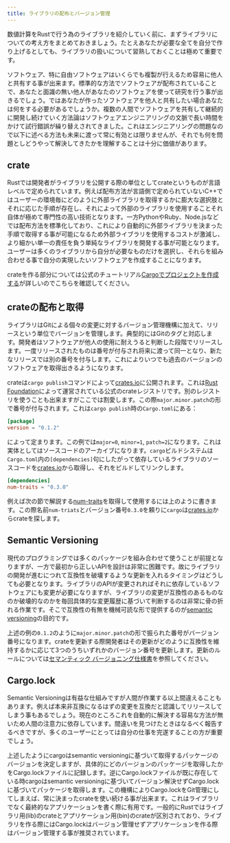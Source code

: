 ```yaml
---
title: ライブラリの配布とバージョン管理
---
```


数値計算をRustで行う為のライブラリを紹介していく前に、まずライブラリについての考え方をまとめておきましょう。たとえあなたが必要な全てを自分で作り上げるとしても、ライブラリの扱いについて習熟しておくことは極めて重要です。

ソフトウェア、特に自由ソフトウェアはいくらでも複製が行えるため容易に他人と共有する事が出来ます。標準的な方法でソフトウェアが配布されていることで、あなたと面識の無い他人があなたのソフトウェアを使って研究を行う事が出きるでしょう。ではあなたが作ったソフトウェアを他人と共有したい場合あなたは何をする必要があるでしょうか。複数の人間でソフトウェアを共有して継続的に開発し続けていく方法論はソフトウェアエンジニアリングの文脈で長い時間をかけて試行錯誤が繰り替えされてきました。これはエンジニアリングの問題なので以下に述べる方法も未来に渡って常に有効とは限りませんが、それでも何を問題としどうやって解決してきたかを理解することは十分に価値があります。

crate
------
Rustでは開発者がライブラリを公開する際の単位としてcrateというものが言語レベルで定められています。例えば配布方法が言語側で定められていないC++ではユーザーの環境毎にどのように外部ライブラリを取得するかに膨大な選択肢とそれに応じた手順が存在し、それによって外部のライブラリを使用することそれ自体が極めて専門性の高い技術となります。一方PythonやRuby、Node.jsなどでは配布方法を標準化しており、これにより自動的に外部ライブラリを決まった手順で取得する事が可能になるため外部ライブラリを使用するコストが激減し、より細かい単一の責任を負う単純なライブラリを開発する事が可能となります。ユーザーは多くのライブラリから自分が必要なものだけを選択し、それらを組み合わせる事で自分の実現したいソフトウェアを作成することになります。

crateを作る部分については公式のチュートリアル[Cargoでプロジェクトを作成する][cargo-new]が詳しいのでこちらを確認してください。

crateの配布と取得
-----------------
ライブラリはGitによる個々の変更に対するバージョン管理機構に加えて、リリースという単位でバージョンを管理します。典型的にはGitのタグと対応します。開発者はソフトウェアが他人の使用に耐えうると判断した段階でリリースします。一度リリースされたものは番号が付与され将来に渡って同一となり、新たなリリースでは別の番号を付与します。これによりいつでも過去のバージョンのソフトウェアを取得出きるようになります。

crateは`cargo publish`コマンドによって[crates.io][crates.io]に公開されます。これは[Rust Foundation](https://foundation.rust-lang.org/)によって運営されている公式のcrateレジストリです。別のレジストリを使うことも出来ますがここでは割愛します。この際`major.minor.patch`の形で番号が付与されます。これは`cargo publish`時の`Cargo.toml`にある：

```toml:Cargo.toml
[package]
version = "0.1.2"
```

によって定まります。この例では`major=0`, `minor=1`, `patch=2`になります。これは実体としてはソースコードのアーカイブになります。`cargo`ビルドシステムは`Cargo.toml`内の`[dependencies]`句にしたがって依存しているライブラリのソースコードを[crates.io][crates.io]から取得し、それをビルドしてリンクします。

```toml:Cargo.toml
[dependencies]
num-traits = "0.3.0"
```

例えば次の節で解説する[num-traits][num-traits]を取得して使用するには上のように書きます。この際名前`num-triats`とバージョン番号`0.3.0`を頼りに`cargo`は[crates.io][crates.io]からcrateを探します。

Semantic Versioning
--------------------
現代のプログラミングでは多くのパッケージを組み合わせて使うことが前提となりますが、一方で最初から正しいAPIを設計は非常に困難です。故にライブラリの開発が進むにつれて互換性を破壊するような更新を入れるタイミングはどうしても必要となります。ライブラリのAPIが変更されればそれに依存しているソフトウェアにも変更が必要になりますが、ライブラリの変更が互換性のあるものなのか破壊的なのかを毎回具体的な変更履歴に基づいて判断するのは非常に骨の折れる作業です。そこで互換性の有無を機械可読な形で提供するのが[semantic versioning][semver]の目的です。

上述の例の`0.1.2`のように`major.minor.patch`の形で振られた番号がバージョン番号になります。crateを更新する際開発者はその更新がどのように互換性を維持するかに応じて3つのうちいずれかのバージョン番号を更新します。更新のルールについては[セマンティック バージョニング仕様書][semver-rule]を参照してください。

Cargo.lock
-----------
Semantic Versioningは有益な仕組みですが人間が作業する以上間違えることもあります。例えば本来非互換になるはずの変更を互換だと認識してリリースしてしまう事もあるでしょう。現在のところこれを自動的に解決する容易な方法が無いため人間の注意力に依存しています。間違いを見つけたときはなるべく報告するべきですが、多くのユーザーにとっては自分の仕事を完遂することの方が重要でしょう。

上述したようにcargoはsemantic versioningに基づいて取得するパッケージのバージョンを決定しますが、具体的にどのバージョンのパッケージを取得したかをCargo.lockファイルに記録します。逆にCargo.lockファイルが既に存在している時cargoはsemantic versioningに基づいてバージョン解決せずCargo.lockに基づいてパッケージを取得します。この機構によりCargo.lockをGit管理にしてしまえば、常に決まったcrateを使い続ける事が出来ます。これはライブラリでなく最終的なアプリケーションを書く際に有用です。一般的にRustではライブラリ用(lib)のcrateとアプリケーション用(bin)のcrateが区別されており、ライブラリを作る際にはCargo.lockはバージョン管理せずアプリケーションを作る際はバージョン管理する事が推奨されています。

[cargo-new]: https://doc.rust-jp.rs/book-ja/ch01-03-hello-cargo.html#cargo%E3%81%A7%E3%83%97%E3%83%AD%E3%82%B8%E3%82%A7%E3%82%AF%E3%83%88%E3%82%92%E4%BD%9C%E6%88%90%E3%81%99%E3%82%8B
[crates.io]: https://crates.io/
[num-traits]: https://github.com/rust-num/num-traits
[semver]: https://semver.org/lang/ja/
[semver-rule]: https://semver.org/lang/ja/#%E3%82%BB%E3%83%9E%E3%83%B3%E3%83%86%E3%82%A3%E3%83%83%E3%82%AF-%E3%83%90%E3%83%BC%E3%82%B8%E3%83%A7%E3%83%8B%E3%83%B3%E3%82%B0%E4%BB%95%E6%A7%98%E6%9B%B8-semver

